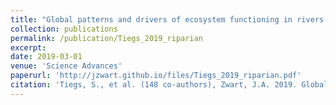 ```yaml
---
title: "Global patterns and drivers of ecosystem functioning in rivers and riparian zones"
collection: publications
permalink: /publication/Tiegs_2019_riparian
excerpt:
date: 2019-03-01
venue: 'Science Advances'
paperurl: 'http://jzwart.github.io/files/Tiegs_2019_riparian.pdf'
citation: 'Tiegs, S., et al. (148 co-authors), Zwart, J.A. 2019. Global patterns and drivers of ecosystem functioning in rivers and riparian zones. Science Advances 5: eaav0486'
---
```

